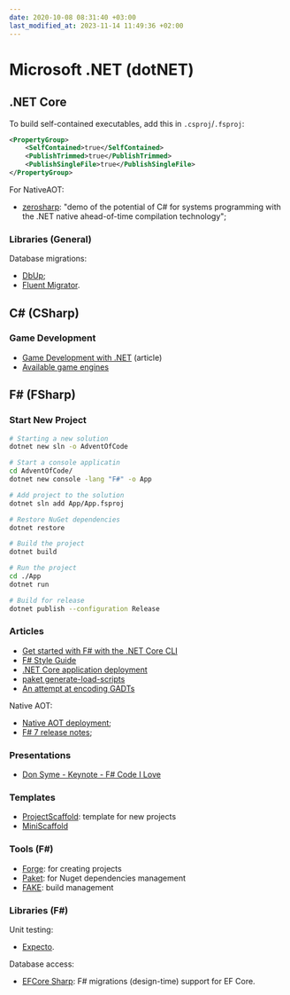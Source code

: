 ```yaml
---
date: 2020-10-08 08:31:40 +03:00
last_modified_at: 2023-11-14 11:49:36 +02:00
---
```


# Microsoft .NET (dotNET)

## .NET Core

To build self-contained executables, add this in `.csproj`/`.fsproj`:

```xml
<PropertyGroup>
    <SelfContained>true</SelfContained>
    <PublishTrimmed>true</PublishTrimmed>
    <PublishSingleFile>true</PublishSingleFile>
</PropertyGroup>
```

For NativeAOT:

- [zerosharp](https://github.com/MichalStrehovsky/zerosharp): "demo of the potential of C# for systems programming with the .NET native ahead-of-time compilation technology";

### Libraries (General)

Database migrations:

- [DbUp](https://github.com/DbUp/DbUp);
- [Fluent Migrator](https://github.com/fluentmigrator/fluentmigrator).

## C# (CSharp)

### Game Development

- [Game Development with .NET](https://devblogs.microsoft.com/dotnet/game-development-with-net/) (article)
- [Available game engines](https://dotnet.microsoft.com/apps/games/engines?WT.mc_id=gamedev-blog-abhamed)

## F# (FSharp)

### Start New Project

```sh
# Starting a new solution
dotnet new sln -o AdventOfCode

# Start a console applicatin
cd AdventOfCode/
dotnet new console -lang "F#" -o App

# Add project to the solution
dotnet sln add App/App.fsproj

# Restore NuGet dependencies
dotnet restore

# Build the project
dotnet build

# Run the project
cd ./App
dotnet run

# Build for release
dotnet publish --configuration Release
```

### Articles

- [Get started with F# with the .NET Core CLI](https://docs.microsoft.com/en-us/dotnet/fsharp/get-started/get-started-command-line)
- [F# Style Guide](https://docs.microsoft.com/en-us/dotnet/fsharp/style-guide/)
- [.NET Core application deployment](https://docs.microsoft.com/en-us/dotnet/core/deploying/)
- [paket generate-load-scripts](https://fsprojects.github.io/Paket/paket-generate-load-scripts.html)
- [An attempt at encoding GADTs](http://www.fssnip.net/mp/title/An-attempt-at-encoding-GADTs)

Native AOT:

- [Native AOT deployment](https://learn.microsoft.com/en-us/dotnet/core/deploying/native-aot/);
- [F# 7 release notes](https://devblogs.microsoft.com/dotnet/announcing-fsharp-7/#f-self-contained-deployments-native-aot);

### Presentations

- [Don Syme - Keynote - F# Code I Love](https://www.youtube.com/watch?v=MGLxyyTF3OM)

### Templates

- [ProjectScaffold](https://github.com/fsprojects/ProjectScaffold): template for new projects
- [MiniScaffold](https://github.com/TheAngryByrd/MiniScaffold)

### Tools (F#)

- [Forge](https://github.com/ionide/Forge/): for creating projects
- [Paket](https://fsprojects.github.io/Paket/): for Nuget dependencies management
- [FAKE](https://fake.build/): build management

### Libraries (F#)

Unit testing:

- [Expecto](https://github.com/haf/expecto#installing).

Database access:

- [EFCore Sharp](https://github.com/efcore/EFCore.FSharp): F# migrations (design-time) support for EF Core.
